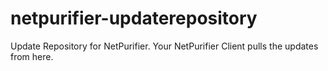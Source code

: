 # netpurifier-updaterepository
 Update Repository for NetPurifier. Your NetPurifier Client pulls the updates from here. 
